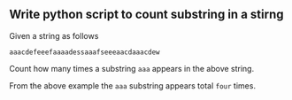 ## Write python script to count substring in a stirng

Given a string as follows
```
aaacdefeeefaaaadessaaafseeeaacdaaacdew
```
Count how many times a substring `aaa` appears in the above string.

From the above example the `aaa` substring appears total `four` times.
